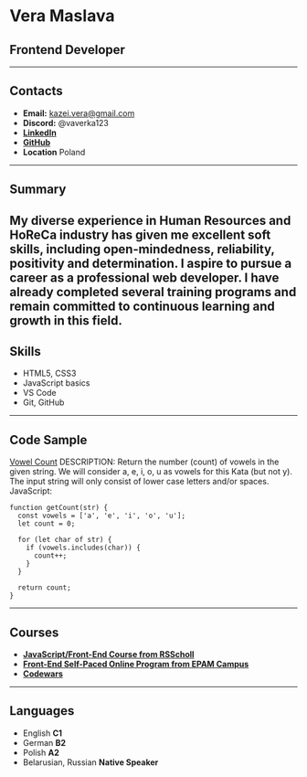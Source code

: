 # Vera Maslava
## Frontend Developer
---
## Contacts
* **Email:** [kazei.vera@gmail.com](kazei.vera@gmail.com)
* **Discord:** @vaverka123
* [**LinkedIn**](https://www.linkedin.com/in/vera-maslava-589765124/)
* [**GitHub**](https://github.com/Vaverka123)
* **Location** Poland

---
## Summary
My diverse experience in Human Resources and HoReCa industry has given me excellent soft skills, including open-mindedness, reliability, positivity and determination. I aspire to pursue a career as a professional web developer. I have already completed several training programs and remain committed to continuous learning and growth in this field.
---
## Skills
* HTML5, CSS3
* JavaScript basics
* VS Code
* Git, GitHub

---
## Code Sample
[Vowel Count](https://www.codewars.com/kata/54ff3102c1bad923760001f3)
DESCRIPTION:
Return the number (count) of vowels in the given string.
We will consider a, e, i, o, u as vowels for this Kata (but not y).
The input string will only consist of lower case letters and/or spaces.
JavaScript:
```
function getCount(str) {
  const vowels = ['a', 'e', 'i', 'o', 'u'];
  let count = 0;

  for (let char of str) {
    if (vowels.includes(char)) {
      count++;
    }
  }

  return count;
}
```
---
## Courses
* [**JavaScript/Front-End Course from RSScholl**](https://training.epam.com/en/training/3474)
* [**Front-End Self-Paced Online Program from EPAM Campus**](https://training.epam.com/en/training/3474)
* [**Codewars**](https://www.codewars.com/users/Vaverka123)

---
## Languages
* English **C1**
* German **B2**
* Polish **A2**
* Belarusian, Russian **Native Speaker**